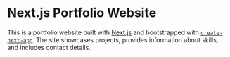 # Next.js Portfolio Website

This is a portfolio website built with [Next.js](https://nextjs.org/) and bootstrapped with [`create-next-app`](https://github.com/vercel/next.js/tree/canary/packages/create-next-app). The site showcases projects, provides information about skills, and includes contact details.



